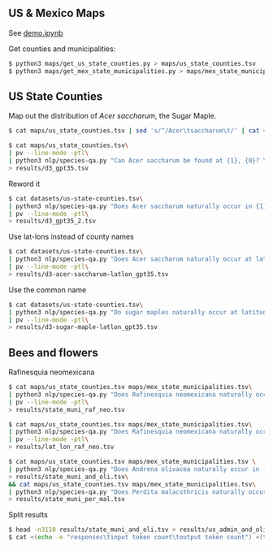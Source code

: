 ## US & Mexico Maps

See [demo.ipynb](demo.ipynb)

Get counties and municipalities:

```bash
$ python3 maps/get_us_state_counties.py > maps/us_state_counties.tsv
$ python3 maps/get_mex_state_municipalities.py > maps/mex_state_municipalities.tsv
```

## US State Counties

Map out the distribution of _Acer saccharum_, the Sugar Maple.

```bash
$ cat maps/us_state_counties.tsv | sed 's/^/Acer\tsaccharum\t/' | cat <(echo "genus\tspecies\tstate\tcounty\tlat\lon") - > datasets/d3_us-honey-maple.tsv
```

```bash
$ cat maps/us_state_counties.tsv\
| pv --line-mode -ptl\
| python3 nlp/species-qa.py "Can Acer saccharum be found at {1}, {0}? Yes or no."\
> results/d3_gpt35.tsv
```

Reword it

```bash
$ cat datasets/us-state-counties.tsv\
| python3 nlp/species-qa.py "Does Acer saccharum naturally occur in {1}, {0}? Yes or no."\
| pv --line-mode -ptl\
> results/d3_gpt35_2.tsv
```

Use lat-lons instead of county names

```bash
$ cat datasets/us-state-counties.tsv\
| python3 nlp/species-qa.py "Does Acer saccharum naturally occur at latitude {2}, longitude {3}? Yes or no."\
| pv --line-mode -ptl\
> results/d3-acer-saccharum-latlon_gpt35.tsv
```

Use the common name

```bash
$ cat datasets/us-state-counties.tsv\
| python3 nlp/species-qa.py "Do sugar maples naturally occur at latitude {2}, longitude {3}? Yes or no."\
| pv --line-mode -ptl\
> results/d3-sugar-maple-latlon_gpt35.tsv
```

## Bees and flowers

Rafinesquia neomexicana

```bash
$ cat maps/us_state_counties.tsv maps/mex_state_municipalities.tsv\
| python3 nlp/species-qa.py "Does Rafinesquia neomexicana naturally occur in {1}, {0}? Yes or no."\
| pv --line-mode -ptl\
> results/state_muni_raf_neo.tsv

$ cat maps/us_state_counties.tsv maps/mex_state_municipalities.tsv\
| python3 nlp/species-qa.py "Does Rafinesquia neomexicana naturally occur at latitude {2}, longitude {3}? Yes or no."\
| pv --line-mode -ptl\
> results/lat_lon_raf_neo.tsv
```

```bash
$ cat maps/us_state_counties.tsv maps/mex_state_municipalities.tsv \
| python3 nlp/species-qa.py "Does Andrena olivacea naturally occur in {1}, {0}? Yes or no."\
> results/state_muni_and_oli.tsv\
&& cat maps/us_state_counties.tsv maps/mex_state_municipalities.tsv\
| python3 nlp/species-qa.py "Does Perdita malacothricis naturally occur in {1}, {0}? Yes or no."\
> results/state_muni_per_mal.tsv
```

Split results
```bash
$ head -n3110 results/state_muni_and_oli.tsv > results/us_admin_and_oli.tsv
$ cat <(echo -e "responses\tinput token count\toutput token count") <(tail -n +3112 results/state_muni_and_oli.tsv) > results/mex_admin_and_oli.tsv
```
